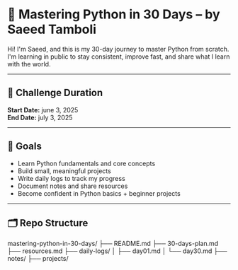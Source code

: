# 🐍 Mastering Python in 30 Days – by Saeed Tamboli

Hi! I'm Saeed, and this is my 30-day journey to master Python from scratch.  
I'm learning in public to stay consistent, improve fast, and share what I learn with the world.

---

## 📅 Challenge Duration
**Start Date:** june 3, 2025  
**End Date:** july 3, 2025

---

## 🎯 Goals
- Learn Python fundamentals and core concepts
- Build small, meaningful projects
- Write daily logs to track my progress
- Document notes and share resources
- Become confident in Python basics + beginner projects

---

## 🗂️ Repo Structure
mastering-python-in-30-days/
├── README.md
├── 30-days-plan.md
├── resources.md
├── daily-logs/
│ ├── day01.md
│ └── day30.md
├── notes/
├── projects/